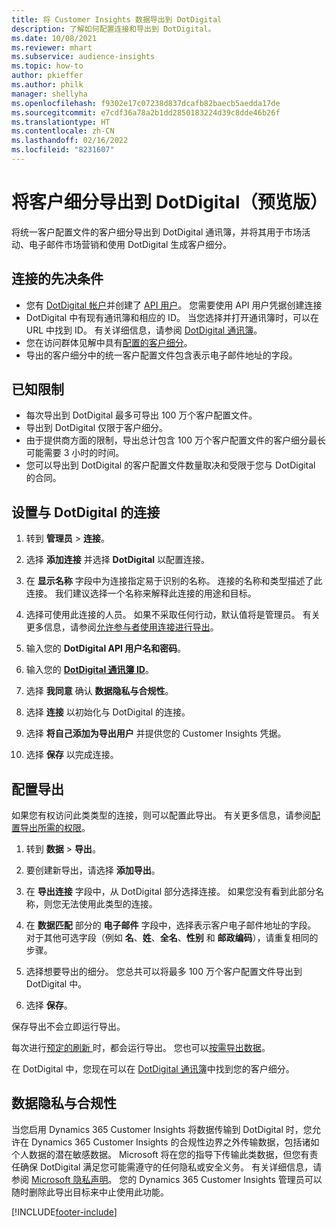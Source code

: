 ```yaml
---
title: 将 Customer Insights 数据导出到 DotDigital
description: 了解如何配置连接和导出到 DotDigital。
ms.date: 10/08/2021
ms.reviewer: mhart
ms.subservice: audience-insights
ms.topic: how-to
author: pkieffer
ms.author: philk
manager: shellyha
ms.openlocfilehash: f9302e17c07238d837dcafb82baecb5aedda17de
ms.sourcegitcommit: e7cdf36a78a2b1dd2850183224d39c8dde46b26f
ms.translationtype: HT
ms.contentlocale: zh-CN
ms.lasthandoff: 02/16/2022
ms.locfileid: "8231607"
---
```

# <a name="export-segments-to-dotdigital-preview"></a>将客户细分导出到 DotDigital（预览版）

将统一客户配置文件的客户细分导出到 DotDigital 通讯簿，并将其用于市场活动、电子邮件市场营销和使用 DotDigital 生成客户细分。 

## <a name="prerequisites-for-a-connection"></a>连接的先决条件

-   您有 [DotDigital 帐户](https://dotdigital.com/)并创建了 [API 用户](https://support.dotdigital.com/hc/articles/115001718730-How-do-I-create-an-API-user)。 您需要使用 API 用户凭据创建连接
-   DotDigital 中有现有通讯簿和相应的 ID。 当您选择并打开通讯簿时，可以在 URL 中找到 ID。 有关详细信息，请参阅 [DotDigital 通讯簿](https://support.dotdigital.com/hc/articles/212211968-Creating-an-address-book)。
-   您在访问群体见解中具有[配置的客户细分](segments.md)。
-   导出的客户细分中的统一客户配置文件包含表示电子邮件地址的字段。

## <a name="known-limitations"></a>已知限制

- 每次导出到 DotDigital 最多可导出 100 万个客户配置文件。
- 导出到 DotDigital 仅限于客户细分。
- 由于提供商方面的限制，导出总计包含 100 万个客户配置文件的客户细分最长可能需要 3 小时的时间。 
- 您可以导出到 DotDigital 的客户配置文件数量取决和受限于您与 DotDigital 的合同。

## <a name="set-up-connection-to-dotdigital"></a>设置与 DotDigital 的连接

1. 转到 **管理员** > **连接**。

1. 选择 **添加连接** 并选择 **DotDigital** 以配置连接。

1. 在 **显示名称** 字段中为连接指定易于识别的名称。 连接的名称和类型描述了此连接。 我们建议选择一个名称来解释此连接的用途和目标。

1. 选择可使用此连接的人员。 如果不采取任何行动，默认值将是管理员。 有关更多信息，请参阅[允许参与者使用连接进行导出](connections.md#allow-contributors-to-use-a-connection-for-exports)。

1. 输入您的 **DotDigital API 用户名和密码**。 

1. 输入您的 **[DotDigital 通讯簿 ID](https://support.dotdigital.com/hc/articles/212211968-Creating-an-address-book)**。

1. 选择 **我同意** 确认 **数据隐私与合规性**。

1. 选择 **连接** 以初始化与 DotDigital 的连接。

1. 选择 **将自己添加为导出用户** 并提供您的 Customer Insights 凭据。

1. 选择 **保存** 以完成连接。 

## <a name="configure-an-export"></a>配置导出

如果您有权访问此类类型的连接，则可以配置此导出。 有关更多信息，请参阅[配置导出所需的权限](export-destinations.md#set-up-a-new-export)。

1. 转到 **数据** > **导出**。

1. 要创建新导出，请选择 **添加导出**。

1. 在 **导出连接** 字段中，从 DotDigital 部分选择连接。 如果您没有看到此部分名称，则您无法使用此类型的连接。


1. 在 **数据匹配** 部分的 **电子邮件** 字段中，选择表示客户电子邮件地址的字段。 对于其他可选字段（例如 **名**、**姓**、**全名**、**性别** 和 **邮政编码**），请重复相同的步骤。

1. 选择想要导出的细分。 您总共可以将最多 100 万个客户配置文件导出到 DotDigital 中。

1. 选择 **保存**。

保存导出不会立即运行导出。

每次进行[预定的刷新 ](system.md#schedule-tab)时，都会运行导出。 您也可以[按需导出数据](export-destinations.md#run-exports-on-demand)。 
 
在 DotDigital 中，您现在可以在 [DotDigital 通讯簿](https://support.dotdigital.com/hc/articles/212211968-Creating-an-address-book)中找到您的客户细分。


## <a name="data-privacy-and-compliance"></a>数据隐私与合规性

当您启用 Dynamics 365 Customer Insights 将数据传输到 DotDigital 时，您允许在 Dynamics 365 Customer Insights 的合规性边界之外传输数据，包括诸如个人数据的潜在敏感数据。 Microsoft 将在您的指导下传输此类数据，但您有责任确保 DotDigital 满足您可能需遵守的任何隐私或安全义务。 有关详细信息，请参阅 [Microsoft 隐私声明](https://go.microsoft.com/fwlink/?linkid=396732)。
您的 Dynamics 365 Customer Insights 管理员可以随时删除此导出目标来中止使用此功能。


[!INCLUDE[footer-include](../includes/footer-banner.md)]
